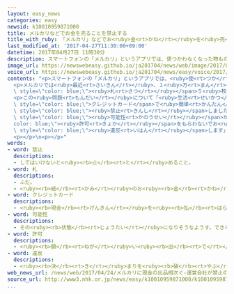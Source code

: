 ```yaml
---
layout: easy_news
categories: easy
newsid: k10010959871000
title: メルカリなどでお金を売ることを禁止する
title_with_ruby: 「メルカリ」などでお<ruby>金<rt>かね</rt></ruby>を<ruby>売<rt>う</rt></ruby>ることを<ruby>禁止<rt>きんし</rt></ruby>する
last_modified_at: '2017-04-27T11:30:00+09:00'
datetime: 2017年04月27日 11時30分
description: スマートフォンの「メルカリ」というアプリでは、使つかわなくなった物ものなどを簡単かんたんに売うったり買かったりすることができます。
image_url: https://newswebeasy.github.io/ja201704/news/web/image/2017/04/27/k10010959871000.jpg
voice_url: https://newswebeasy.github.io/ja201704/news/easy/voice/2017/04/27/k10010959871000.mp3
contents: "<p>スマートフォンの「メルカリ」というアプリでは、<ruby>使<rt>つか</rt></ruby>わなくなった<ruby>物<rt>もの</rt></ruby>などを<ruby>簡単<rt>かんたん</rt></ruby>に<ruby>売<rt>う</rt></ruby>ったり<ruby>買<rt>か</rt></ruby>ったりすることができます。</p>\n\
  <p>メルカリでは<ruby>最近<rt>さいきん</rt></ruby>、１<ruby>万<rt>まん</rt></ruby><ruby>円<rt>えん</rt></ruby><span\
  \ style=\"color: blue;\"><ruby>札<rt>さつ</rt></ruby></span>５<ruby>枚<rt>まい</rt></ruby>を５<ruby>万<rt>まん</rt></ruby>９０００<ruby>円<rt>えん</rt></ruby>など、お<ruby>金<rt>かね</rt></ruby>を<ruby>高<rt>たか</rt></ruby>く<ruby>売<rt>う</rt></ruby>る<ruby>人<rt>ひと</rt></ruby>が<ruby>増<rt>ふ</rt></ruby>えて<ruby>問題<rt>もんだい</rt></ruby>になっています。</p>\n\
  <p>この<ruby>問題<rt>もんだい</rt></ruby>について「<ruby>生活<rt>せいかつ</rt></ruby>に<ruby>困<rt>こま</rt></ruby>っている<ruby>人<rt>ひと</rt></ruby>などが、<span\
  \ style=\"color: blue;\">クレジットカード</span>で<ruby>簡単<rt>かんたん</rt></ruby>にお<ruby>金<rt>かね</rt></ruby>を<ruby>買<rt>か</rt></ruby>うことができる」と<ruby>言<rt>い</rt></ruby>う<ruby>人<rt>ひと</rt></ruby>もいました。このためメルカリの<ruby>会社<rt>かいしゃ</rt></ruby>は、お<ruby>金<rt>かね</rt></ruby>を<ruby>売<rt>う</rt></ruby>ることを<span\
  \ style=\"color: blue;\"><ruby>禁止<rt>きんし</rt></ruby></span>しました。</p>\n<p><ruby>金融庁<rt>きんゆうちょう</rt></ruby>は「インターネットなどでお<ruby>金<rt>かね</rt></ruby>を<ruby>高<rt>たか</rt></ruby>く<ruby>売<rt>う</rt></ruby>ることは、お<ruby>金<rt>かね</rt></ruby>を<ruby>貸<rt>か</rt></ruby>すことと<ruby>同<rt>おな</rt></ruby>じになる<span\
  \ style=\"color: blue;\"><ruby>可能性<rt>かのうせい</rt></ruby></span>があります。<span style=\"\
  color: blue;\"><ruby>許可<rt>きょか</rt></ruby></span>をもらわないでお<ruby>金<rt>かね</rt></ruby>を<ruby>貸<rt>か</rt></ruby>すと<ruby>法律<rt>ほうりつ</rt></ruby>に<span\
  \ style=\"color: blue;\"><ruby>違反<rt>いはん</rt></ruby></span>します」と<ruby>言<rt>い</rt></ruby>っています。</p>\n\
  <p></p>\n<p></p>"
words:
- word: 禁止
  descriptions:
  - してはいけないと<ruby><rb>止</rb><rt>と</rt></ruby>めること。
- word: 札
  descriptions:
  - ふだ。
  - <ruby><rb>紙</rb><rt>かみ</rt></ruby>のお<ruby><rb>金</rb><rt>かね</rt></ruby>。
- word: クレジットカード
  descriptions:
  - <ruby><rb>現金</rb><rt>げんきん</rt></ruby>を<ruby><rb>払</rb><rt>はら</rt></ruby>わなくても、<ruby><rb>後払</rb><rt>あとばら</rt></ruby>いで<ruby><rb>買</rb><rt>か</rt></ruby>い<ruby><rb>物</rb><rt>もの</rt></ruby>をすることができるカード。
- word: 可能性
  descriptions:
  - その<ruby><rb>状態</rb><rt>じょうたい</rt></ruby>になりそうなようす。できそうなようす。
- word: 許可
  descriptions:
  - <ruby><rb>願</rb><rt>ねが</rt></ruby>い<ruby><rb>出</rb><rt>で</rt></ruby>ていたことを、よいと<ruby><rb>許</rb><rt>ゆる</rt></ruby>すこと。<ruby><rb>許</rb><rt>ゆる</rt></ruby>し。
- word: 違反
  descriptions:
  - <ruby><rb>決</rb><rt>き</rt></ruby>まりを<ruby><rb>破</rb><rt>やぶ</rt></ruby>ること。
web_news_url: /news/web/2017/04/24/メルカリに現金の出品相次ぐ-運営会社が禁止の措置/
source_url: http://www3.nhk.or.jp/news/easy/k10010959871000/k10010959871000.html
...
```

